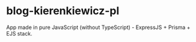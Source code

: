 # blog-kierenkiewicz-pl
App made in pure JavaScript (without TypeScript) - ExpressJS + Prisma + EJS stack.
